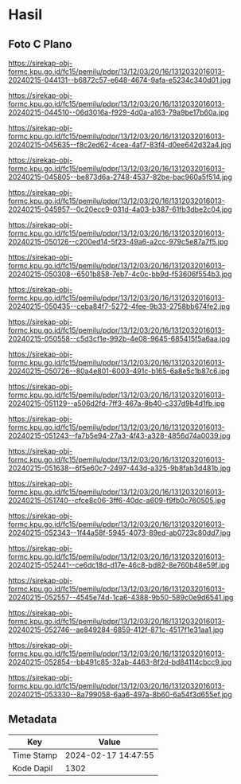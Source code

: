 # Hasil

## Foto C Plano

https://sirekap-obj-formc.kpu.go.id/fc15/pemilu/pdpr/13/12/03/20/16/1312032016013-20240215-044131--b6872c57-e648-4674-9afa-e5234c340d01.jpg

https://sirekap-obj-formc.kpu.go.id/fc15/pemilu/pdpr/13/12/03/20/16/1312032016013-20240215-044510--06d3016a-f929-4d0a-a163-79a9be17b60a.jpg

https://sirekap-obj-formc.kpu.go.id/fc15/pemilu/pdpr/13/12/03/20/16/1312032016013-20240215-045635--f8c2ed62-4cea-4af7-83f4-d0ee642d32a4.jpg

https://sirekap-obj-formc.kpu.go.id/fc15/pemilu/pdpr/13/12/03/20/16/1312032016013-20240215-045805--be873d6a-2748-4537-82be-bac960a5f514.jpg

https://sirekap-obj-formc.kpu.go.id/fc15/pemilu/pdpr/13/12/03/20/16/1312032016013-20240215-045957--0c20ecc9-031d-4a03-b387-61fb3dbe2c04.jpg

https://sirekap-obj-formc.kpu.go.id/fc15/pemilu/pdpr/13/12/03/20/16/1312032016013-20240215-050126--c200ed14-5f23-49a6-a2cc-979c5e87a7f5.jpg

https://sirekap-obj-formc.kpu.go.id/fc15/pemilu/pdpr/13/12/03/20/16/1312032016013-20240215-050308--6501b858-7eb7-4c0c-bb9d-f53606f554b3.jpg

https://sirekap-obj-formc.kpu.go.id/fc15/pemilu/pdpr/13/12/03/20/16/1312032016013-20240215-050435--ceba84f7-5272-4fee-9b33-2758bb674fe2.jpg

https://sirekap-obj-formc.kpu.go.id/fc15/pemilu/pdpr/13/12/03/20/16/1312032016013-20240215-050558--c5d3cf1e-992b-4e08-9645-685415f5a6aa.jpg

https://sirekap-obj-formc.kpu.go.id/fc15/pemilu/pdpr/13/12/03/20/16/1312032016013-20240215-050726--80a4e801-6003-491c-b165-6a8e5c1b87c6.jpg

https://sirekap-obj-formc.kpu.go.id/fc15/pemilu/pdpr/13/12/03/20/16/1312032016013-20240215-051129--a506d2fd-7ff3-467a-8b40-c337d9b4d1fb.jpg

https://sirekap-obj-formc.kpu.go.id/fc15/pemilu/pdpr/13/12/03/20/16/1312032016013-20240215-051243--fa7b5e94-27a3-4f43-a328-4856d74a0039.jpg

https://sirekap-obj-formc.kpu.go.id/fc15/pemilu/pdpr/13/12/03/20/16/1312032016013-20240215-051638--6f5e60c7-2497-443d-a325-9b8fab3d481b.jpg

https://sirekap-obj-formc.kpu.go.id/fc15/pemilu/pdpr/13/12/03/20/16/1312032016013-20240215-051740--cfce8c06-3ff6-40dc-a609-f9fb0c760505.jpg

https://sirekap-obj-formc.kpu.go.id/fc15/pemilu/pdpr/13/12/03/20/16/1312032016013-20240215-052343--1f44a58f-5945-4073-89ed-ab0723c80dd7.jpg

https://sirekap-obj-formc.kpu.go.id/fc15/pemilu/pdpr/13/12/03/20/16/1312032016013-20240215-052441--ce6dc18d-d17e-46c8-bd82-8e760b48e59f.jpg

https://sirekap-obj-formc.kpu.go.id/fc15/pemilu/pdpr/13/12/03/20/16/1312032016013-20240215-052557--4545e74d-1ca6-4388-9b50-589c0e9d6541.jpg

https://sirekap-obj-formc.kpu.go.id/fc15/pemilu/pdpr/13/12/03/20/16/1312032016013-20240215-052746--ae849284-6859-412f-871c-4517f1e31aa1.jpg

https://sirekap-obj-formc.kpu.go.id/fc15/pemilu/pdpr/13/12/03/20/16/1312032016013-20240215-052854--bb491c85-32ab-4463-8f2d-bd84114cbcc9.jpg

https://sirekap-obj-formc.kpu.go.id/fc15/pemilu/pdpr/13/12/03/20/16/1312032016013-20240215-053330--8a799058-6aa6-497a-8b60-6a54f3d655ef.jpg


## Metadata

| Key        | Value               |
| ---------- | ------------------- |
| Time Stamp | 2024-02-17 14:47:55 |
| Kode Dapil | 1302                |




